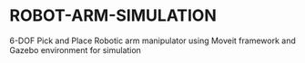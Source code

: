 # ROBOT-ARM-SIMULATION
6-DOF Pick and Place Robotic arm manipulator using Moveit framework and Gazebo environment for simulation
